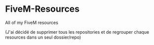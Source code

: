 # FiveM-Resources
 All of my FiveM resources

(J'ai décidé de supprimer tous les repositories et de regrouper chaque resources dans un seul dossier/repo)

